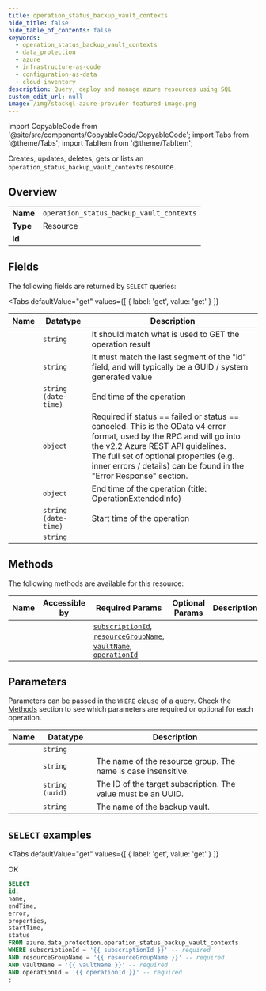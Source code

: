 ```yaml
--- 
title: operation_status_backup_vault_contexts
hide_title: false
hide_table_of_contents: false
keywords:
  - operation_status_backup_vault_contexts
  - data_protection
  - azure
  - infrastructure-as-code
  - configuration-as-data
  - cloud inventory
description: Query, deploy and manage azure resources using SQL
custom_edit_url: null
image: /img/stackql-azure-provider-featured-image.png
---
```


import CopyableCode from '@site/src/components/CopyableCode/CopyableCode';
import Tabs from '@theme/Tabs';
import TabItem from '@theme/TabItem';

Creates, updates, deletes, gets or lists an <code>operation_status_backup_vault_contexts</code> resource.

## Overview
<table><tbody>
<tr><td><b>Name</b></td><td><code>operation_status_backup_vault_contexts</code></td></tr>
<tr><td><b>Type</b></td><td>Resource</td></tr>
<tr><td><b>Id</b></td><td><CopyableCode code="azure.data_protection.operation_status_backup_vault_contexts" /></td></tr>
</tbody></table>

## Fields

The following fields are returned by `SELECT` queries:

<Tabs
    defaultValue="get"
    values={[
        { label: 'get', value: 'get' }
    ]}
>
<TabItem value="get">

<table>
<thead>
    <tr>
    <th>Name</th>
    <th>Datatype</th>
    <th>Description</th>
    </tr>
</thead>
<tbody>
<tr>
    <td><CopyableCode code="id" /></td>
    <td><code>string</code></td>
    <td>It should match what is used to GET the operation result</td>
</tr>
<tr>
    <td><CopyableCode code="name" /></td>
    <td><code>string</code></td>
    <td>It must match the last segment of the "id" field, and will typically be a GUID / system generated value</td>
</tr>
<tr>
    <td><CopyableCode code="endTime" /></td>
    <td><code>string (date-time)</code></td>
    <td>End time of the operation</td>
</tr>
<tr>
    <td><CopyableCode code="error" /></td>
    <td><code>object</code></td>
    <td>Required if status == failed or status == canceled. This is the OData v4 error format, used by the RPC and will go into the v2.2 Azure REST API guidelines.<br /> The full set of optional properties (e.g. inner errors / details) can be found in the "Error Response" section.</td>
</tr>
<tr>
    <td><CopyableCode code="properties" /></td>
    <td><code>object</code></td>
    <td>End time of the operation (title: OperationExtendedInfo)</td>
</tr>
<tr>
    <td><CopyableCode code="startTime" /></td>
    <td><code>string (date-time)</code></td>
    <td>Start time of the operation</td>
</tr>
<tr>
    <td><CopyableCode code="status" /></td>
    <td><code>string</code></td>
    <td></td>
</tr>
</tbody>
</table>
</TabItem>
</Tabs>

## Methods

The following methods are available for this resource:

<table>
<thead>
    <tr>
    <th>Name</th>
    <th>Accessible by</th>
    <th>Required Params</th>
    <th>Optional Params</th>
    <th>Description</th>
    </tr>
</thead>
<tbody>
<tr>
    <td><a href="#get"><CopyableCode code="get" /></a></td>
    <td><CopyableCode code="select" /></td>
    <td><a href="#parameter-subscriptionId"><code>subscriptionId</code></a>, <a href="#parameter-resourceGroupName"><code>resourceGroupName</code></a>, <a href="#parameter-vaultName"><code>vaultName</code></a>, <a href="#parameter-operationId"><code>operationId</code></a></td>
    <td></td>
    <td></td>
</tr>
</tbody>
</table>

## Parameters

Parameters can be passed in the `WHERE` clause of a query. Check the [Methods](#methods) section to see which parameters are required or optional for each operation.

<table>
<thead>
    <tr>
    <th>Name</th>
    <th>Datatype</th>
    <th>Description</th>
    </tr>
</thead>
<tbody>
<tr id="parameter-operationId">
    <td><CopyableCode code="operationId" /></td>
    <td><code>string</code></td>
    <td></td>
</tr>
<tr id="parameter-resourceGroupName">
    <td><CopyableCode code="resourceGroupName" /></td>
    <td><code>string</code></td>
    <td>The name of the resource group. The name is case insensitive.</td>
</tr>
<tr id="parameter-subscriptionId">
    <td><CopyableCode code="subscriptionId" /></td>
    <td><code>string (uuid)</code></td>
    <td>The ID of the target subscription. The value must be an UUID.</td>
</tr>
<tr id="parameter-vaultName">
    <td><CopyableCode code="vaultName" /></td>
    <td><code>string</code></td>
    <td>The name of the backup vault.</td>
</tr>
</tbody>
</table>

## `SELECT` examples

<Tabs
    defaultValue="get"
    values={[
        { label: 'get', value: 'get' }
    ]}
>
<TabItem value="get">

OK

```sql
SELECT
id,
name,
endTime,
error,
properties,
startTime,
status
FROM azure.data_protection.operation_status_backup_vault_contexts
WHERE subscriptionId = '{{ subscriptionId }}' -- required
AND resourceGroupName = '{{ resourceGroupName }}' -- required
AND vaultName = '{{ vaultName }}' -- required
AND operationId = '{{ operationId }}' -- required
;
```
</TabItem>
</Tabs>
